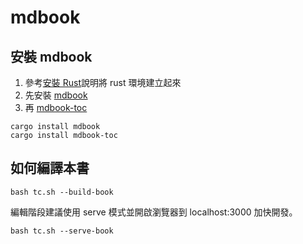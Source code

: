 # mdbook
<!-- toc -->
## 安裝 mdbook

1. 參考[安裝 Rust](https://www.rust-lang.org/zh-TW/tools/install)說明將 rust 環境建立起來
1. 先安裝 [mdbook](https://rust-lang-nursery.github.io/mdBook/index.html) 
1. 再 [mdbook-toc](https://github.com/badboy/mdbook-toc)

```shell
cargo install mdbook
cargo install mdbook-toc
```

## 如何編譯本書

```shell
bash tc.sh --build-book
```

編輯階段建議使用 serve 模式並開啟瀏覽器到 localhost:3000 加快開發。

```shell
bash tc.sh --serve-book
```
